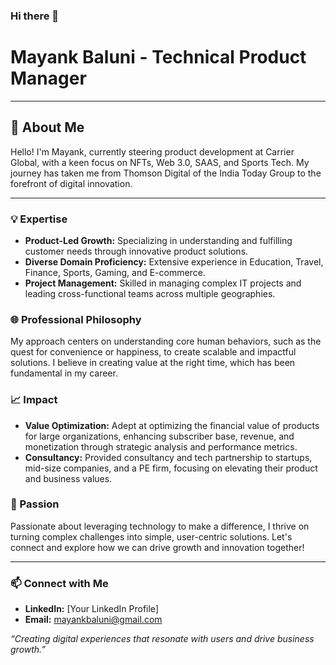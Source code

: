 ### Hi there 👋

# Mayank Baluni - Technical Product Manager

---

## 🚀 About Me

Hello! I'm Mayank, currently steering product development at Carrier Global, with a keen focus on NFTs, Web 3.0, SAAS, and Sports Tech. My journey has taken me from Thomson Digital of the India Today Group to the forefront of digital innovation.

---

### 💡 Expertise

- **Product-Led Growth:** Specializing in understanding and fulfilling customer needs through innovative product solutions.
- **Diverse Domain Proficiency:** Extensive experience in Education, Travel, Finance, Sports, Gaming, and E-commerce.
- **Project Management:** Skilled in managing complex IT projects and leading cross-functional teams across multiple geographies.

### 🌐 Professional Philosophy

My approach centers on understanding core human behaviors, such as the quest for convenience or happiness, to create scalable and impactful solutions. I believe in creating value at the right time, which has been fundamental in my career.

### 📈 Impact

- **Value Optimization:** Adept at optimizing the financial value of products for large organizations, enhancing subscriber base, revenue, and monetization through strategic analysis and performance metrics.
- **Consultancy:** Provided consultancy and tech partnership to startups, mid-size companies, and a PE firm, focusing on elevating their product and business values.

### 🌟 Passion

Passionate about leveraging technology to make a difference, I thrive on turning complex challenges into simple, user-centric solutions. Let's connect and explore how we can drive growth and innovation together!

---

### 📫 Connect with Me

- **LinkedIn:** [Your LinkedIn Profile]
- **Email:** mayankbaluni@gmail.com

*“Creating digital experiences that resonate with users and drive business growth.”*


<!--
**mayankbaluni/mayankbaluni** is a ✨ _special_ ✨ repository because its `README.md` (this file) appears on your GitHub profile.

Here are some ideas to get you started:

- 🔭 I’m currently working on ...
- 🌱 I’m currently learning ...
- 👯 I’m looking to collaborate on ...
- 🤔 I’m looking for help with ...
- 💬 Ask me about ...
- 📫 How to reach me: ...
- 😄 Pronouns: ...
- ⚡ Fun fact: ...
-->

